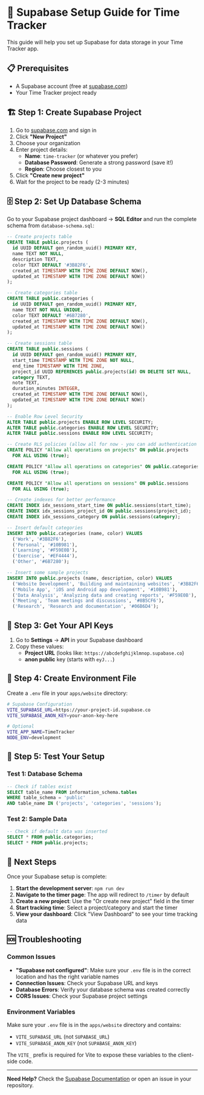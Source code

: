 # 🚀 Supabase Setup Guide for Time Tracker

This guide will help you set up Supabase for data storage in your Time Tracker app.

## 📋 Prerequisites

- A Supabase account (free at [supabase.com](https://supabase.com))
- Your Time Tracker project ready

## 🏗️ Step 1: Create Supabase Project

1. Go to [supabase.com](https://supabase.com) and sign in
2. Click **"New Project"**
3. Choose your organization
4. Enter project details:
   - **Name**: `time-tracker` (or whatever you prefer)
   - **Database Password**: Generate a strong password (save it!)
   - **Region**: Choose closest to you
5. Click **"Create new project"**
6. Wait for the project to be ready (2-3 minutes)

## 🗄️ Step 2: Set Up Database Schema

Go to your Supabase project dashboard → **SQL Editor** and run the complete schema from `database-schema.sql`:

```sql
-- Create projects table
CREATE TABLE public.projects (
  id UUID DEFAULT gen_random_uuid() PRIMARY KEY,
  name TEXT NOT NULL,
  description TEXT,
  color TEXT DEFAULT '#3B82F6',
  created_at TIMESTAMP WITH TIME ZONE DEFAULT NOW(),
  updated_at TIMESTAMP WITH TIME ZONE DEFAULT NOW()
);

-- Create categories table
CREATE TABLE public.categories (
  id UUID DEFAULT gen_random_uuid() PRIMARY KEY,
  name TEXT NOT NULL UNIQUE,
  color TEXT DEFAULT '#6B7280',
  created_at TIMESTAMP WITH TIME ZONE DEFAULT NOW(),
  updated_at TIMESTAMP WITH TIME ZONE DEFAULT NOW()
);

-- Create sessions table
CREATE TABLE public.sessions (
  id UUID DEFAULT gen_random_uuid() PRIMARY KEY,
  start_time TIMESTAMP WITH TIME ZONE NOT NULL,
  end_time TIMESTAMP WITH TIME ZONE,
  project_id UUID REFERENCES public.projects(id) ON DELETE SET NULL,
  category TEXT,
  note TEXT,
  duration_minutes INTEGER,
  created_at TIMESTAMP WITH TIME ZONE DEFAULT NOW(),
  updated_at TIMESTAMP WITH TIME ZONE DEFAULT NOW()
);

-- Enable Row Level Security
ALTER TABLE public.projects ENABLE ROW LEVEL SECURITY;
ALTER TABLE public.categories ENABLE ROW LEVEL SECURITY;
ALTER TABLE public.sessions ENABLE ROW LEVEL SECURITY;

-- Create RLS policies (allow all for now - you can add authentication later)
CREATE POLICY "Allow all operations on projects" ON public.projects
  FOR ALL USING (true);

CREATE POLICY "Allow all operations on categories" ON public.categories
  FOR ALL USING (true);

CREATE POLICY "Allow all operations on sessions" ON public.sessions
  FOR ALL USING (true);

-- Create indexes for better performance
CREATE INDEX idx_sessions_start_time ON public.sessions(start_time);
CREATE INDEX idx_sessions_project_id ON public.sessions(project_id);
CREATE INDEX idx_sessions_category ON public.sessions(category);

-- Insert default categories
INSERT INTO public.categories (name, color) VALUES
  ('Work', '#3B82F6'),
  ('Personal', '#10B981'),
  ('Learning', '#F59E0B'),
  ('Exercise', '#EF4444'),
  ('Other', '#6B7280');

-- Insert some sample projects
INSERT INTO public.projects (name, description, color) VALUES
  ('Website Development', 'Building and maintaining websites', '#3B82F6'),
  ('Mobile App', 'iOS and Android app development', '#10B981'),
  ('Data Analysis', 'Analyzing data and creating reports', '#F59E0B'),
  ('Meeting', 'Team meetings and discussions', '#8B5CF6'),
  ('Research', 'Research and documentation', '#06B6D4');
```

## 🔑 Step 3: Get Your API Keys

1. Go to **Settings** → **API** in your Supabase dashboard
2. Copy these values:
   - **Project URL** (looks like: `https://abcdefghijklmnop.supabase.co`)
   - **anon public** key (starts with `eyJ...`)

## 📝 Step 4: Create Environment File

Create a `.env` file in your `apps/website` directory:

```bash
# Supabase Configuration
VITE_SUPABASE_URL=https://your-project-id.supabase.co
VITE_SUPABASE_ANON_KEY=your-anon-key-here

# Optional
VITE_APP_NAME=TimeTracker
NODE_ENV=development
```

## 🧪 Step 5: Test Your Setup

### Test 1: Database Schema
```sql
-- Check if tables exist
SELECT table_name FROM information_schema.tables 
WHERE table_schema = 'public' 
AND table_name IN ('projects', 'categories', 'sessions');
```

### Test 2: Sample Data
```sql
-- Check if default data was inserted
SELECT * FROM public.categories;
SELECT * FROM public.projects;
```

## 🎯 Next Steps

Once your Supabase setup is complete:

1. **Start the development server**: `npm run dev`
2. **Navigate to the timer page**: The app will redirect to `/timer` by default
3. **Create a new project**: Use the "Or create new project" field in the timer
4. **Start tracking time**: Select a project/category and start the timer
5. **View your dashboard**: Click "View Dashboard" to see your time tracking data

## 🆘 Troubleshooting

### Common Issues

- **"Supabase not configured"**: Make sure your `.env` file is in the correct location and has the right variable names
- **Connection Issues**: Check your Supabase URL and keys
- **Database Errors**: Verify your database schema was created correctly
- **CORS Issues**: Check your Supabase project settings

### Environment Variables

Make sure your `.env` file is in the `apps/website` directory and contains:
- `VITE_SUPABASE_URL` (not `SUPABASE_URL`)
- `VITE_SUPABASE_ANON_KEY` (not `SUPABASE_ANON_KEY`)

The `VITE_` prefix is required for Vite to expose these variables to the client-side code.

---

**Need Help?** Check the [Supabase Documentation](https://supabase.com/docs) or open an issue in your repository.


